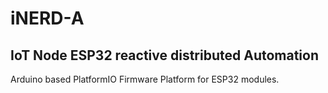 # iNERD-A
## IoT Node ESP32 reactive distributed Automation

Arduino based PlatformIO Firmware Platform for ESP32 modules.
